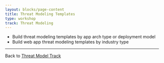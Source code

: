 ```yaml
---
layout: blocks/page-content
title: Threat Modeling Templates
type: workshop
track: Threat Modeling
---
```


- Build threat modeling templates by app arch type or deployment model
- Build web app threat modeling templates by industry type



----
Back to [Threat Model Track](index.html)
